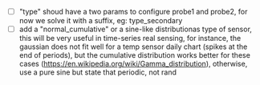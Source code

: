 - [ ] "type" shoud have a two params to configure probe1 and probe2, for now we solve it with a suffix, eg: type_secondary 
- [ ] add a "normal_cumulative" or a sine-like distributionas type of sensor, this will be very useful in time-series real sensing, for instance, the gaussian does not fit well for a temp sensor daily chart (spikes at the end of periods), but the cumulative distribution works better for these cases (https://en.wikipedia.org/wiki/Gamma_distribution), otherwise, use a pure sine but state that periodic, not rand